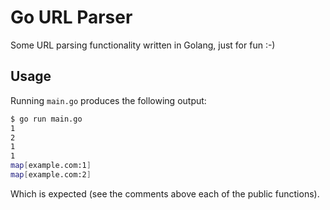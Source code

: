 # Go URL Parser

Some URL parsing functionality written in Golang, just for fun :-)

## Usage

Running `main.go` produces the following output:

```sh
$ go run main.go
1
2
1
1
map[example.com:1]
map[example.com:2]
```

Which is expected (see the comments above each of the public functions).
